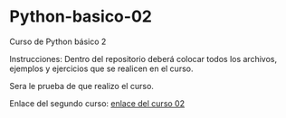 # Python-basico-02
Curso de Python básico 2

Instrucciones:
Dentro del repositorio deberá colocar todos los archivos, ejemplos y ejercicios que se realicen en el curso.

Sera le prueba de que realizo el curso.

Enlace del segundo curso:
[enlace del curso 02](https://drive.google.com/drive/folders/1MabyBXlEkBEM--asfxrHvSyQW7LxXCAB?usp=sharing)
